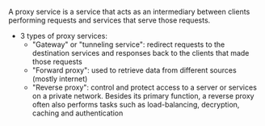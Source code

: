 A proxy service is a service that acts as an intermediary between clients performing requests and services that serve those requests.

- 3 types of proxy services:
   - "Gateway" or "tunneling service": redirect requests to the destination services and responses back to the clients that made those requests
   - "Forward proxy": used to retrieve data from different sources (mostly internet)
   - "Reverse proxy": control and protect access to a server or services on a private network. Besides its primary function, a reverse proxy often also performs tasks such as load-balancing, decryption, caching and authentication
